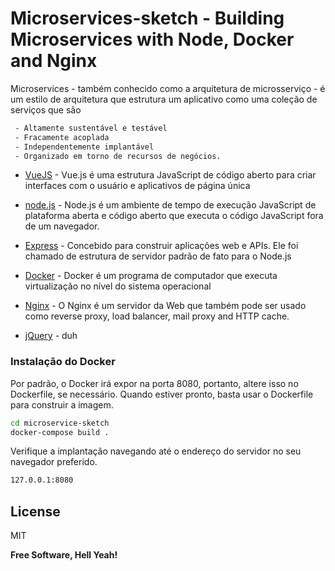 # Microservices-sketch - Building Microservices with Node, Docker and Nginx

Microservices - também conhecido como a arquitetura de microsserviço - é um estilo de arquitetura que estrutura um aplicativo como uma coleção de serviços que são
```sh
 - Altamente sustentável e testável
 - Fracamente acoplada
 - Independentemente implantável
 - Organizado em torno de recursos de negócios.
```

* [VueJS] - Vue.js é uma estrutura JavaScript de código aberto para criar interfaces com o usuário e aplicativos de página única

* [node.js] -  Node.js é um ambiente de tempo de execução JavaScript de plataforma aberta e código aberto que executa o código JavaScript fora de um navegador.
 
* [Express] - Concebido para construir aplicações web e APIs. Ele foi chamado de estrutura de servidor padrão de fato para o Node.js

* [Docker] - Docker é um programa de computador que executa virtualização no nível do sistema operacional

* [Nginx] - O Nginx é um servidor da Web que também pode ser usado como reverse proxy, load balancer, mail proxy and HTTP cache.

* [jQuery] - duh

### Instalação do Docker
Por padrão, o Docker irá expor na porta 8080, portanto, altere isso no Dockerfile, se necessário. Quando estiver pronto, basta usar o Dockerfile para construir a imagem.
```sh
cd microservice-sketch
docker-compose build .
```

Verifique a implantação navegando até o endereço do servidor no seu navegador preferido.

```sh
127.0.0.1:8080
```


License
----

MIT


**Free Software, Hell Yeah!**

[//]: # (These are reference links used in the body of this note and get stripped out when the markdown processor does its job. There is no need to format nicely because it shouldn't be seen. Thanks SO - http://stackoverflow.com/questions/4823468/store-comments-in-markdown-syntax)

   [node.js]: <http://nodejs.org>
   [jQuery]: <http://jquery.com>
   [express]: <http://expressjs.com>
   [VueJS]: <http://vuejs.org>
   [Docker]: <http://docker.com>
   [Nginx]: <http://nginx.com>

